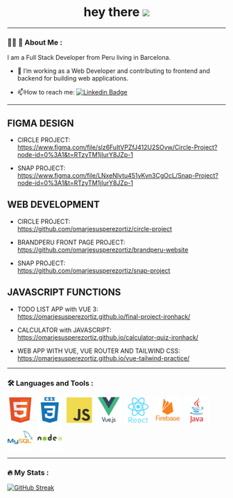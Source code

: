 <h1 align="center">
  hey there
  <img src="https://media.giphy.com/media/hvRJCLFzcasrR4ia7z/giphy.gif" width="30px"/>
</h1>

---

### :man_technologist: :rocket: About Me :

I am a Full Stack Developer from Peru living in Barcelona.

- :telescope: I’m working as a Web Developer and contributing to frontend and backend for building web applications.


- :mailbox:How to reach me: [![Linkedin Badge](https://img.shields.io/badge/-omar-blue?style=flat&logo=Linkedin&logoColor=white)](https://www.linkedin.com/in/omapero/)

---
###  <h2>FIGMA DESIGN</h2>

  - CIRCLE PROJECT:<br>
  https://www.figma.com/file/slz6FuItVPZfJ412U2SOvw/Circle-Project?node-id=0%3A1&t=RTzyTM1jIurY8JZp-1
  
  - SNAP PROJECT:<br>
  https://www.figma.com/file/LNxeNlytu451yKvn3CgOcL/Snap-Project?node-id=0%3A1&t=RTzyTM1jIurY8JZp-1
  
  
###  <h2>WEB DEVELOPMENT</h2>

  - CIRCLE PROJECT:<br>
  https://github.com/omarjesusperezortiz/circle-project
 
  - BRANDPERU FRONT PAGE PROJECT:<br>
  https://github.com/omarjesusperezortiz/brandperu-website
  
  - SNAP PROJECT:<br>
  https://github.com/omarjesusperezortiz/snap-project
  
### <h2>JAVASCRIPT FUNCTIONS</h2>
 
  - TODO LIST APP with VUE 3: <br>
  https://omarjesusperezortiz.github.io/final-project-ironhack/
   
  - CALCULATOR with JAVASCRIPT:<br>
  https://omarjesusperezortiz.github.io/calculator-quiz-ironhack/
  
  - WEB APP WITH VUE, VUE ROUTER AND TAILWIND CSS:<br>
  https://omarjesusperezortiz.github.io/vue-tailwind-practice/
  


---

### :hammer_and_wrench: Languages and Tools :

<div>


  <img src="https://github.com/devicons/devicon/blob/master/icons/html5/html5-original.svg" title="HTML5" alt="HTML" width="60" height="60"/>&nbsp;
  <img src="https://github.com/devicons/devicon/blob/master/icons/css3/css3-plain-wordmark.svg"  title="CSS3" alt="CSS" width="60" height="60"/>&nbsp;
  <img src="https://github.com/devicons/devicon/blob/master/icons/javascript/javascript-original.svg" title="JavaScript" alt="JavaScript" width="60" height="60"/>&nbsp;
      <img src="https://github.com/devicons/devicon/blob/master/icons/vuejs/vuejs-original-wordmark.svg" title="Vue" alt="Vue" width="60" height="60"/>&nbsp;
    <img src="https://github.com/devicons/devicon/blob/master/icons/react/react-original-wordmark.svg" title="React" alt="React" width="60" height="60"/>&nbsp;
  <img src="https://github.com/devicons/devicon/blob/master/icons/firebase/firebase-plain-wordmark.svg" title="Firebase" alt="Firebase" width="60" height="60"/>&nbsp;
    <img src="https://github.com/devicons/devicon/blob/master/icons/java/java-original-wordmark.svg" title="Java" alt="Java" width="60" height="60"/>&nbsp;
  <img src="https://github.com/devicons/devicon/blob/master/icons/mysql/mysql-original-wordmark.svg" title="MySQL"  alt="MySQL" width="60" height="60"/>&nbsp;
  <img src="https://github.com/devicons/devicon/blob/master/icons/nodejs/nodejs-original-wordmark.svg" title="NodeJS" alt="NodeJS" width="60" height="60"/>&nbsp;
</div>

---

### :fire: My Stats :


[![GitHub Streak](https://github-readme-streak-stats.herokuapp.com?user=omarjesusperezortiz&theme=dark-smoky)](https://git.io/streak-stats)
